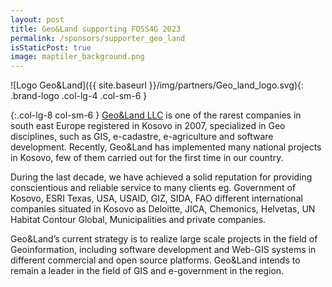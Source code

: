 ```yaml
---
layout: post
title: Geo&Land supporting FOSS4G 2023
permalink: /sponsors/supporter_geo_land
isStaticPost: true
image: maptiler_background.png
---
```


![Logo Geo&Land]({{ site.baseurl }}/img/partners/Geo_land_logo.svg){: .brand-logo .col-lg-4 .col-sm-6 }

{:.col-lg-8 col-sm-6 }
[Geo&Land LLC](https://www.geoland-kosova.com/) is one of the rarest companies in south east Europe registered in Kosovo in 2007, specialized in Geo disciplines, such as GIS, e-cadastre, e-agriculture and software development. Recently, Geo&Land has implemented many national projects in Kosovo, few of them carried out for the first time in our country.

During the last decade, we have achieved a solid reputation for providing conscientious and reliable service to many clients eg. Government of Kosovo, ESRI Texas, USA, USAID, GIZ, SIDA, FAO different international companies situated in Kosovo as Deloitte, JICA, Chemonics, Helvetas, UN Habitat Contour Global, Municipalities and private companies.

Geo&Land’s current strategy is to realize large scale projects in the field of Geoinformation, including software development and Web-GIS systems in different commercial and open source platforms. Geo&Land intends to remain a leader in the field of GIS and e-government in the region.
